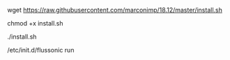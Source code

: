 wget https://raw.githubusercontent.com/marconimp/18.12/master/install.sh

chmod +x install.sh

./install.sh

/etc/init.d/flussonic run
